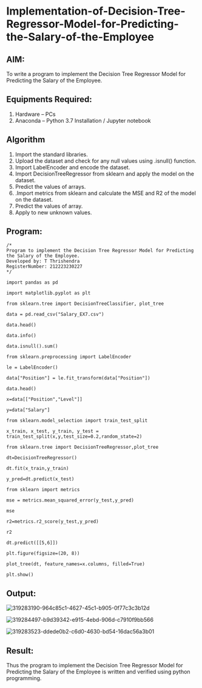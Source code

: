 # Implementation-of-Decision-Tree-Regressor-Model-for-Predicting-the-Salary-of-the-Employee

## AIM:
To write a program to implement the Decision Tree Regressor Model for Predicting the Salary of the Employee.

## Equipments Required:
1. Hardware – PCs
2. Anaconda – Python 3.7 Installation / Jupyter notebook

## Algorithm
1. Import the standard libraries.
2. Upload the dataset and check for any null values using .isnull() function.
3. Import LabelEncoder and encode the dataset.
4. Import DecisionTreeRegressor from sklearn and apply the model on the dataset.
5. Predict the values of arrays.
6. .Import metrics from sklearn and calculate the MSE and R2 of the model on the dataset.
7. Predict the values of array.
8. Apply to new unknown values.

## Program:
```
/*
Program to implement the Decision Tree Regressor Model for Predicting the Salary of the Employee.
Developed by: T Thrishendra
RegisterNumber: 212223230227
*/
```
```
import pandas as pd

import matplotlib.pyplot as plt

from sklearn.tree import DecisionTreeClassifier, plot_tree

data = pd.read_csv("Salary_EX7.csv")

data.head()

data.info()

data.isnull().sum()

from sklearn.preprocessing import LabelEncoder

le = LabelEncoder()

data["Position"] = le.fit_transform(data["Position"])

data.head()

x=data[["Position","Level"]]

y=data["Salary"]

from sklearn.model_selection import train_test_split

x_train, x_test, y_train, y_test = train_test_split(x,y,test_size=0.2,random_state=2)

from sklearn.tree import DecisionTreeRegressor,plot_tree

dt=DecisionTreeRegressor()

dt.fit(x_train,y_train)

y_pred=dt.predict(x_test)

from sklearn import metrics

mse = metrics.mean_squared_error(y_test,y_pred)

mse

r2=metrics.r2_score(y_test,y_pred)

r2

dt.predict([[5,6]])

plt.figure(figsize=(20, 8))

plot_tree(dt, feature_names=x.columns, filled=True)

plt.show()
```
## Output:

![319283190-964c85c1-4627-45c1-b905-0f77c3c3b12d](https://github.com/user-attachments/assets/3fc9b23a-0fde-4eaf-b0ff-56702f6b88aa)

![319284497-b9d39342-e915-4ebd-906d-c7910f9bb566](https://github.com/user-attachments/assets/2df9f62a-2269-47d0-a24a-b949e079cb36)

![319283523-ddede0b2-c6d0-4630-bd54-16dac56a3b01](https://github.com/user-attachments/assets/0ff01fe2-6154-46d9-9445-ca2210be7f02)



## Result:
Thus the program to implement the Decision Tree Regressor Model for Predicting the Salary of the Employee is written and verified using python programming.
